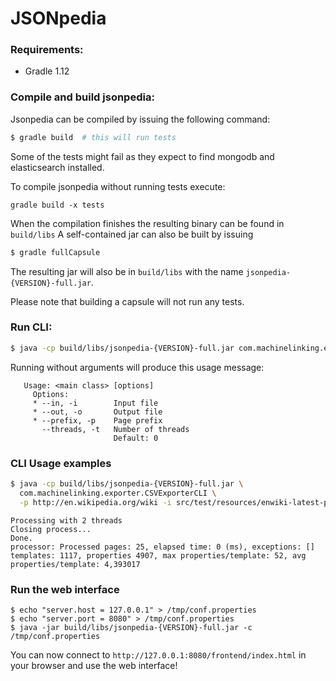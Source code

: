 # JSONpedia

### Requirements:
- Gradle 1.12

### Compile and build jsonpedia:

Jsonpedia can be compiled by issuing the following command:

```bash
$ gradle build  # this will run tests
```

Some of the tests might fail as they expect to find mongodb and elasticsearch installed.

To compile jsonpedia without running tests execute: 
```
gradle build -x tests
```

When the compilation finishes the resulting binary can be found in ```build/libs```
A self-contained jar can also be built by issuing 
```bash
$ gradle fullCapsule
```

The resulting jar will also be in ```build/libs``` with the name ```jsonpedia-{VERSION}-full.jar```.

Please note that building a capsule will not run any tests.

### Run CLI:

```bash
$ java -cp build/libs/jsonpedia-{VERSION}-full.jar com.machinelinking.exporter.CSVExporterCLI
```

Running without arguments will produce this usage message:
```
   Usage: <main class> [options]
     Options:
     * --in, -i        Input file
     * --out, -o       Output file
     * --prefix, -p    Page prefix
       --threads, -t   Number of threads
                       Default: 0
```
### CLI Usage examples

```bash
$ java -cp build/libs/jsonpedia-{VERSION}-full.jar \
  com.machinelinking.exporter.CSVExporterCLI \
  -p http://en.wikipedia.org/wiki -i src/test/resources/enwiki-latest-pages-articles-p3.xml.gz -o out.csv
```
```
Processing with 2 threads
Closing process...
Done.
processor: Processed pages: 25, elapsed time: 0 (ms), exceptions: []
templates: 1117, properties 4907, max properties/template: 52, avg properties/template: 4,393017
```

### Run the web interface
```
$ echo "server.host = 127.0.0.1" > /tmp/conf.properties
$ echo "server.port = 8080" > /tmp/conf.properties
$ java -jar build/libs/jsonpedia-{VERSION}-full.jar -c /tmp/conf.properties
```

You can now connect to ```http://127.0.0.1:8080/frontend/index.html``` in your browser and use the web interface!
